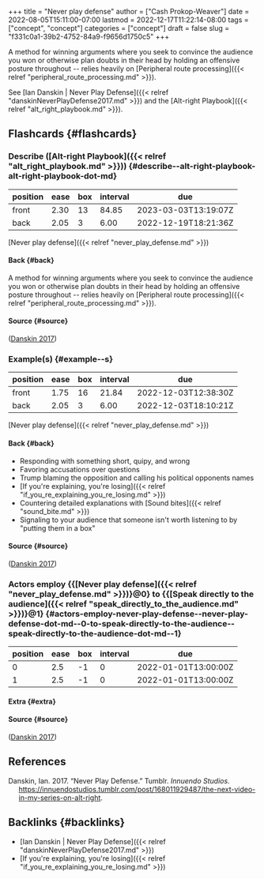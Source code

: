 +++
title = "Never play defense"
author = ["Cash Prokop-Weaver"]
date = 2022-08-05T15:11:00-07:00
lastmod = 2022-12-17T11:22:14-08:00
tags = ["concept", "concept"]
categories = ["concept"]
draft = false
slug = "f331c0a1-39b2-4752-84a9-f9656d1750c5"
+++

A method for winning arguments where you seek to convince the audience you won or otherwise plan doubts in their head by holding an offensive posture throughout -- relies heavily on [Peripheral route processing]({{< relref "peripheral_route_processing.md" >}}).

See [Ian Danskin | Never Play Defense]({{< relref "danskinNeverPlayDefense2017.md" >}}) and the [Alt-right Playbook]({{< relref "alt_right_playbook.md" >}}).


## Flashcards {#flashcards}


### Describe ([Alt-right Playbook]({{< relref "alt_right_playbook.md" >}})) {#describe--alt-right-playbook-alt-right-playbook-dot-md}

| position | ease | box | interval | due                  |
|----------|------|-----|----------|----------------------|
| front    | 2.30 | 13  | 84.85    | 2023-03-03T13:19:07Z |
| back     | 2.05 | 3   | 6.00     | 2022-12-19T18:21:36Z |

[Never play defense]({{< relref "never_play_defense.md" >}})


#### Back {#back}

A method for winning arguments where you seek to convince the audience you won or otherwise plan doubts in their head by holding an offensive posture throughout -- relies heavily on [Peripheral route processing]({{< relref "peripheral_route_processing.md" >}}).


#### Source {#source}

(<a href="#citeproc_bib_item_1">Danskin 2017</a>)


### Example(s) {#example--s}

| position | ease | box | interval | due                  |
|----------|------|-----|----------|----------------------|
| front    | 1.75 | 16  | 21.84    | 2022-12-03T12:38:30Z |
| back     | 2.05 | 3   | 6.00     | 2022-12-03T18:10:21Z |

[Never play defense]({{< relref "never_play_defense.md" >}})


#### Back {#back}

-   Responding with something short, quipy, and wrong
-   Favoring accusations over questions
-   Trump blaming the opposition and calling his political opponents names
-   [If you're explaining, you're losing]({{< relref "if_you_re_explaining_you_re_losing.md" >}})
-   Countering detailed explanations with [Sound bites]({{< relref "sound_bite.md" >}})
-   Signaling to your audience that someone isn't worth listening to by "putting them in a box"


#### Source {#source}

(<a href="#citeproc_bib_item_1">Danskin 2017</a>)


### Actors employ {{[Never play defense]({{< relref "never_play_defense.md" >}})}@0} to {{[Speak directly to the audience]({{< relref "speak_directly_to_the_audience.md" >}})}@1} {#actors-employ-never-play-defense--never-play-defense-dot-md--0-to-speak-directly-to-the-audience--speak-directly-to-the-audience-dot-md--1}

| position | ease | box | interval | due                  |
|----------|------|-----|----------|----------------------|
| 0        | 2.5  | -1  | 0        | 2022-01-01T13:00:00Z |
| 1        | 2.5  | -1  | 0        | 2022-01-01T13:00:00Z |


#### Extra {#extra}


#### Source {#source}

(<a href="#citeproc_bib_item_1">Danskin 2017</a>)

## References

<style>.csl-entry{text-indent: -1.5em; margin-left: 1.5em;}</style><div class="csl-bib-body">
  <div class="csl-entry"><a id="citeproc_bib_item_1"></a>Danskin, Ian. 2017. “Never Play Defense.” Tumblr. <i>Innuendo Studios</i>. <a href="https://innuendostudios.tumblr.com/post/168011929487/the-next-video-in-my-series-on-alt-right">https://innuendostudios.tumblr.com/post/168011929487/the-next-video-in-my-series-on-alt-right</a>.</div>
</div>


## Backlinks {#backlinks}

-   [Ian Danskin | Never Play Defense]({{< relref "danskinNeverPlayDefense2017.md" >}})
-   [If you're explaining, you're losing]({{< relref "if_you_re_explaining_you_re_losing.md" >}})
